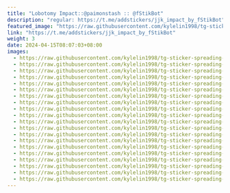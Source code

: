 ```yaml
---
title: "Lobotomy Impact::@paimonstash :: @fStikBot"
description: "regular: https://t.me/addstickers/jjk_impact_by_fStikBot"
featured_image: "https://raw.githubusercontent.com/kylelin1998/tg-sticker-spreading-worldwide-images/main/img/0c319b91-fce0-4360-bf17-9295b0880faf.jpg"
link: "https://t.me/addstickers/jjk_impact_by_fStikBot"
weight: 3
date: 2024-04-15T08:07:03+08:00
images:
  - https://raw.githubusercontent.com/kylelin1998/tg-sticker-spreading-worldwide-images/main/img/0c319b91-fce0-4360-bf17-9295b0880faf.jpg
  - https://raw.githubusercontent.com/kylelin1998/tg-sticker-spreading-worldwide-images/main/img/8a9d3805-1267-45af-b487-36ecad22f17a.jpg
  - https://raw.githubusercontent.com/kylelin1998/tg-sticker-spreading-worldwide-images/main/img/058b6bcb-aadd-4824-b4cf-2e3e705915de.jpg
  - https://raw.githubusercontent.com/kylelin1998/tg-sticker-spreading-worldwide-images/main/img/3ce65995-0445-4391-a998-13e9d99bb526.jpg
  - https://raw.githubusercontent.com/kylelin1998/tg-sticker-spreading-worldwide-images/main/img/25e43309-66b5-42fe-9df2-1e35035cb80d.jpg
  - https://raw.githubusercontent.com/kylelin1998/tg-sticker-spreading-worldwide-images/main/img/1ab80ce1-05aa-4c5b-b5d3-3f038915d105.jpg
  - https://raw.githubusercontent.com/kylelin1998/tg-sticker-spreading-worldwide-images/main/img/0b1cd7d4-80ae-4be8-be84-dfa104c80504.jpg
  - https://raw.githubusercontent.com/kylelin1998/tg-sticker-spreading-worldwide-images/main/img/76d25de1-7be4-43fd-baf8-d401185af400.jpg
  - https://raw.githubusercontent.com/kylelin1998/tg-sticker-spreading-worldwide-images/main/img/37f8b0a7-30ed-47d8-806b-d6773dc6fd59.jpg
  - https://raw.githubusercontent.com/kylelin1998/tg-sticker-spreading-worldwide-images/main/img/7c635d79-ec02-4892-bfbf-770c3a9d15a2.jpg
  - https://raw.githubusercontent.com/kylelin1998/tg-sticker-spreading-worldwide-images/main/img/f6027c59-5542-4044-9e44-1e5b78eab54e.jpg
  - https://raw.githubusercontent.com/kylelin1998/tg-sticker-spreading-worldwide-images/main/img/69528099-379b-445c-9394-883d49679422.jpg
  - https://raw.githubusercontent.com/kylelin1998/tg-sticker-spreading-worldwide-images/main/img/a2855ab7-c51d-45c3-9a94-b09a59746092.jpg
  - https://raw.githubusercontent.com/kylelin1998/tg-sticker-spreading-worldwide-images/main/img/8371324e-c563-483b-8275-9ba6fe75e5f1.jpg
  - https://raw.githubusercontent.com/kylelin1998/tg-sticker-spreading-worldwide-images/main/img/bf06dfe7-9589-4f8f-863b-27b2ffd66700.jpg
  - https://raw.githubusercontent.com/kylelin1998/tg-sticker-spreading-worldwide-images/main/img/8aa8137e-ae50-4059-bc3c-4da992de569c.jpg
  - https://raw.githubusercontent.com/kylelin1998/tg-sticker-spreading-worldwide-images/main/img/a3e42b89-b977-4b14-9fa8-60383a482a4d.jpg
  - https://raw.githubusercontent.com/kylelin1998/tg-sticker-spreading-worldwide-images/main/img/aaf4b594-6f55-464c-94af-f821359a1752.jpg
  - https://raw.githubusercontent.com/kylelin1998/tg-sticker-spreading-worldwide-images/main/img/d7ba1dd8-8f28-4f2b-8c32-6a01a3b057ba.jpg
  - https://raw.githubusercontent.com/kylelin1998/tg-sticker-spreading-worldwide-images/main/img/ac1720d6-5fba-4c9e-996a-4ffcac8c1b0b.jpg
---
```

